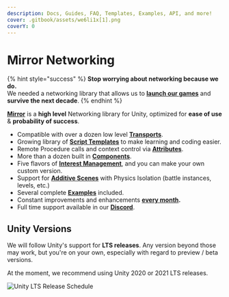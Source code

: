 ```yaml
---
description: Docs, Guides, FAQ, Templates, Examples, API, and more!
cover: .gitbook/assets/we6li1x[1].png
coverY: 0
---
```


# Mirror Networking

{% hint style="success" %}
**Stop worrying about networking because we do.**\
We needed a networking library that allows us to [**launch our games**](https://github.com/MirrorNetworking/Mirror#made-with-mirror) and **survive the next decade**.
{% endhint %}

[**Mirror**](https://assetstore.unity.com/packages/tools/network/mirror-129321) is a **high level** Networking library for Unity, optimized for **ease of use** & **probability of success**.

* Compatible with over a dozen low level [**Transports**](manual/transports/).
* Growing library of [**Script Templates**](manual/general/script-templates.md) to make learning and coding easier.
* Remote Procedure calls and context control via [**Attributes**](manual/guides/attributes.md).
* More than a dozen built in [**Components**](manual/components/).
* Five flavors of [**Interest Management**](manual/interest-management/), and you can make your own custom version.
* Support for [**Additive Scenes**](manual/examples/) with Physics Isolation (battle instances, levels, etc.)
* Several complete [**Examples**](manual/examples/) included.
* Constant improvements and enhancements [**every month**](manual/general/changelog/)**.**
* Full time support available in our [**Discord**](https://discord.gg/2BvnM4R).

## Unity Versions

We will follow Unity's support for **LTS releases**. Any version beyond those may work, but you're on your own, especially with regard to preview / beta versions.

At the moment, we recommend using Unity 2020 or 2021 LTS releases.

![Unity LTS Release Schedule](.gitbook/assets/Timeline.webp)
